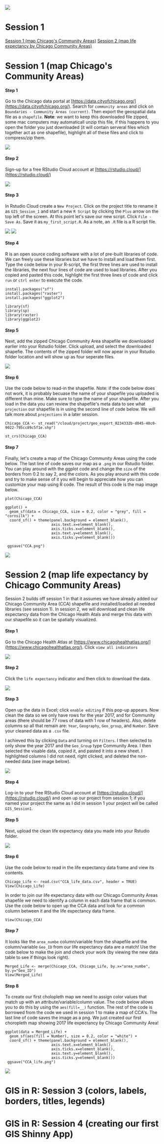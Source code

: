 ![](SUHI_9session_overview.png)

# Session 1

[Session 1 (map Chicago's Community Areas)](#session-1-map-chicagoss-community-areas)
[Session 2 (map life expectancy by Chicago Community Areas)](#session-2-map-life-expectancy-by-chicago-community-areas)

# Session 1 (map Chicago's Community Areas)

#### Step 1
Go to the Chicago data portal at [https://data.cityofchicago.org/](https://data.cityofchicago.org/). Search for ```community areas``` and click on ```Boundaries - Community Areas (current)```. Then export the geospatial data file as a ```shapefile```.
**Note**: we want to keep this downloaded file zipped, some mac computers may automaticall unzip this file, if this happens to you open the folder you just downloaded (it will contain serveral files which together act as one shapefile), highlight all of these files and click to compress/zip them.

![](SUHI_session1_data_portal.png)

#### Step 2
Sign-up for a free RStudio Cloud account at [https://rstudio.cloud/](https://rstudio.cloud/)

![](SUHI_session1_Rstudio_cloud.png)

#### Step 3
In Rstudio Cloud create a ```New Project```. Click on the project title to rename it as ```GIS_Session_1``` and start a new ```R Script``` by clicking the ```Plus``` arrow on the top left of the screen. At this point let's save our new script. Click ```File - Save As```. Save it as ```my_first_script.R```. As a note, an ```.R``` file is a R script file.

![](SUHI_session1_Rstudio_new_project.png)
![](SUHI_session1_new_script.png)

#### Step 4
R is an open source coding software with a lot of pre-built libraries of code. We can freely use these libraries but we have to install and load them first. Type the code below in your R-script, the first three lines are used to install the libraries, the next four lines of code are used to load libraries. After you copied and pasted this code, highlight the first three lines of code and click ```run``` or ```ctrl enter``` to execute the code.
```
install.packages("sf")
install.packages("raster")
install.packages("ggplot2")

library(sf)
library(sp)
library(raster)
library(ggplot2)
```

#### Step 5
Next, add the zipped Chicago Community Area shapefile we downloaded earlier into your Rstudio folder. Click upload, and select the downloaded shapefie. The contents of the zipped folder will now apear in your Rstudio folder location and will show up as four seperate files.

![](SUHI_session1_upload.png)

#### Step 6
Use the code below to read-in the shapefile. Note: if the code below does not work, it is probably becuase the name of your shapefile you uploaded is different than mine. Make sure to type the name of your shapefile. After you load in the data you can review the shapefile's meta data to see what ```projection``` our shapefile is in using the second line of code below. We will talk more about ```projections``` in a later session.

```
Chicago_CCA <- st_read("/cloud/project/geo_export_8234332b-d045-40c0-9022-795cc89c5f1e.shp")

st_crs(Chicago_CCA)
```

#### Step 7
Finally, let's create a map of the Chicago Community Areas using the code below. The last line of code saves our map as a ```.png``` in our Rstudio folder. You can play around with the ggplot code and change the ```size``` of the borders from 0.2 to say 2, and the colors. As you play around with this code and try to make sense of it you will begin to appreciate how you can customize your map using R code. The result of this code is the map image below.
```
plot(Chicago_CCA)

ggplot() +
  geom_sf(data = Chicago_CCA, size = 0.2, color = "grey", fill = "cornsilk") +
  coord_sf() + theme(panel.background = element_blank(),
                     axis.text.x=element_blank(),
                     axis.ticks.x=element_blank(),
                     axis.text.y=element_blank(),
                     axis.ticks.y=element_blank())
                     
 ggsave("CCA.png")
 ```
![](SUHI_session1_final_map.png)

# Session 2 (map life expectancy by Chicago Community Areas)
Session 2 builds off session 1 in that it assumes we have already added our Chicago Community Area (CCA) shapefile and installed/loaded all needed libraries (see session 1). In session 2, we will download and clean life expectancy data from the Chicago Health Atals and merge this data with our shapefile so it can be spatially visualized.

#### Step 1
Go to the Chicago Health Atlas at [https://www.chicagohealthatlas.org/](https://www.chicagohealthatlas.org/). Click ```view all indicators``` 

![](SUHI_session2_1_health_atlas.png)

#### Step 2
Click the ```life expectancy``` indicator and then click to download the data.

![](SUHI_session2_2_download_life_exp.png)

#### Step 3
Open up the data in Excel; click ```enable editing``` if this pop-up appears. Now clean the data so we only have rows for the year 2017, and for Community areas (there should be 77 rows of data with 1 row of headers). Also, delete columns so all that remain are: ```Year```, ```Geography```, ```Geo_group```, and ```Number```. Save your cleaned data as a ```.csv``` file.

I achieved this by clicking ```Data``` and turning on ```Filters```. I then selected to only show the year 2017 and the ```Geo_Group``` type Community Area. I then selected the visable data, copied it, and pasted it into a new sheet. I highlighted columns I did not need, right clicked, and deleted the non-needed data (see image below).

![](SUHI_session2_3_clean_data.png)

#### Step 4
Log-in to your free RStudio Cloud account at [https://rstudio.cloud/](https://rstudio.cloud/) and open up our project from session 1; if you named your project the same as I did in session 1 your project will be called ```GIS_Session1```.

#### Step 5
Next, upload the clean life expectancy data you made into your Rstudio folder.

![](SUHI_session1_upload.png)

#### Step 6
Use the code below to read in the life expectancy data frame and view its contents.
```
Chicago_Life <- read.csv("CCA_life_data.csv", header = TRUE)
View(Chicago_Life)
```
In order to join our life expectancy data with our Chicago Community Areas shapefile we need to identify a column in each data frame that is common. Use the code below to open up the CCA data and look for a common column between it and the life expectancy data frame.
```
View(Chicago_CCA)
```

#### Step 7
It looks like the ```area_numbe``` column/variable from the shapefile and the column/variable ```Geo_ID``` from our life expectancy data are a match! Use the code below to make the join and check your work (by viewing the new data table to see if things look right).

```
Merged_Life <- merge(Chicago_CCA, Chicago_Life, by.x="area_numbe", by.y="Geo_ID")
View(Merged_Life)
```

#### Step 8
To create our first cholopleth map we need to assign color values that match up with an attribute/variable/column value. The code below allows you to do this by using the ```aes(fill=__)``` function. The rest of the code is borrowed from the code we used in session 1 to make a map of CCA's. The last line of code saves the image as a png. We just created our first choropleth map showing 2017 life expectancy by Chicago Community Area!

```
ggplot(data = Merged_Life) +
  geom_sf(aes(fill = Number), size = 0.2, color = "white") +
  coord_sf() + theme(panel.background = element_blank(),
                     axis.text.x=element_blank(),
                     axis.ticks.x=element_blank(),
                     axis.text.y=element_blank(),
                     axis.ticks.y=element_blank())
 ggsave("CCA_life.png")
 ```
 ![](SUHI_session2_4_map.png)
 
# GIS in R: Session 3 (colors, labels, borders, titles, legends)

# GIS in R: Session 4 (creating our first GIS Shinny App)
